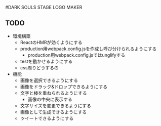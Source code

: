 #DARK SOULS STAGE LOGO MAKER

## TODO

- 環境構築
    - ReactのHMRが効くようにする
    - production用webpack.config.jsを作成し呼び分けられるようにする
        - production用webpack.config.jsではunglifyする
    - testを動かせるようにする
    - css周りどうするの
- 機能
    - 画像を選択できるようにする
    - 画像をドラック&ドロップできるようにする
    - 文字と棒を重ねられるようにする
        - 画像の中央に表示する
    - 文字サイズを変更できるようにする
    - 画像として生成できるようにする
    - ツイートできるようにする
